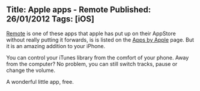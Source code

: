 Title: Apple apps - Remote
Published: 26/01/2012
Tags: [iOS]
---

[Remote](https://apps.apple.com/us/app/itunes-remote/id284417350) is one of these apps that apple has put up on their AppStore without really putting it forwards, is is listed on the [Apps by Apple](https://apps.apple.com/us/developer/apple/id284417353) page. But it is an amazing addition to your iPhone.

You can control your iTunes library from the comfort of your phone. Away from the computer? No problem, you can still switch tracks, pause or change the volume.

A wonderful little app, free.
